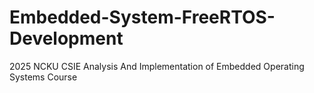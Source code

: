 # Embedded-System-FreeRTOS-Development
2025 NCKU CSIE Analysis And Implementation of Embedded Operating Systems Course
